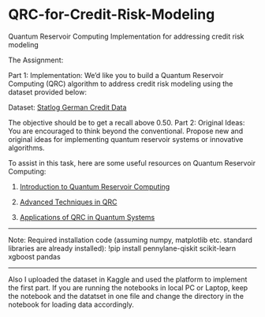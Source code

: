 # QRC-for-Credit-Risk-Modeling
Quantum Reservoir Computing Implementation for addressing credit risk modeling

The Assignment:

Part 1: Implementation: We’d like you to build a Quantum Reservoir Computing (QRC) algorithm to address credit risk modeling using the dataset provided below:

Dataset: <a href="https://archive.ics.uci.edu/dataset/144/statlog+german+credit+data">Statlog German Credit Data</a>

The objective should be to get a recall above 0.50.
Part 2: Original Ideas: You are encouraged to think beyond the conventional. Propose new and original ideas for implementing quantum reservoir systems or innovative algorithms.

To assist in this task, here are some useful resources on Quantum Reservoir Computing:

1. <a href="https://arxiv.org/pdf/2310.06706">Introduction to Quantum Reservoir Computing</a>

2. <a href="https://arxiv.org/abs/2405.04799">Advanced Techniques in QRC</a>

3. <a href="https://arxiv.org/pdf/2407.02553">Applications of QRC in Quantum Systems</a>

----

Note:
Required installation code (assuming numpy, matplotlib etc. standard libraries are already installed):
!pip install pennylane-qiskit scikit-learn xgboost pandas

----
Also I uploaded the dataset in Kaggle and used the platform to implement the first part. If you are running the notebooks in local PC or Laptop, keep the notebook and the datatset in one file and change the directory in the notebook for loading data accordingly. 


